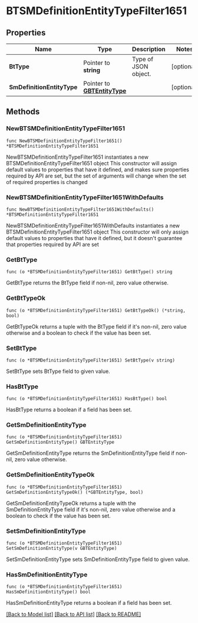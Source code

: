 # BTSMDefinitionEntityTypeFilter1651

## Properties

Name | Type | Description | Notes
------------ | ------------- | ------------- | -------------
**BtType** | Pointer to **string** | Type of JSON object. | [optional] 
**SmDefinitionEntityType** | Pointer to [**GBTEntityType**](GBTEntityType.md) |  | [optional] 

## Methods

### NewBTSMDefinitionEntityTypeFilter1651

`func NewBTSMDefinitionEntityTypeFilter1651() *BTSMDefinitionEntityTypeFilter1651`

NewBTSMDefinitionEntityTypeFilter1651 instantiates a new BTSMDefinitionEntityTypeFilter1651 object
This constructor will assign default values to properties that have it defined,
and makes sure properties required by API are set, but the set of arguments
will change when the set of required properties is changed

### NewBTSMDefinitionEntityTypeFilter1651WithDefaults

`func NewBTSMDefinitionEntityTypeFilter1651WithDefaults() *BTSMDefinitionEntityTypeFilter1651`

NewBTSMDefinitionEntityTypeFilter1651WithDefaults instantiates a new BTSMDefinitionEntityTypeFilter1651 object
This constructor will only assign default values to properties that have it defined,
but it doesn't guarantee that properties required by API are set

### GetBtType

`func (o *BTSMDefinitionEntityTypeFilter1651) GetBtType() string`

GetBtType returns the BtType field if non-nil, zero value otherwise.

### GetBtTypeOk

`func (o *BTSMDefinitionEntityTypeFilter1651) GetBtTypeOk() (*string, bool)`

GetBtTypeOk returns a tuple with the BtType field if it's non-nil, zero value otherwise
and a boolean to check if the value has been set.

### SetBtType

`func (o *BTSMDefinitionEntityTypeFilter1651) SetBtType(v string)`

SetBtType sets BtType field to given value.

### HasBtType

`func (o *BTSMDefinitionEntityTypeFilter1651) HasBtType() bool`

HasBtType returns a boolean if a field has been set.

### GetSmDefinitionEntityType

`func (o *BTSMDefinitionEntityTypeFilter1651) GetSmDefinitionEntityType() GBTEntityType`

GetSmDefinitionEntityType returns the SmDefinitionEntityType field if non-nil, zero value otherwise.

### GetSmDefinitionEntityTypeOk

`func (o *BTSMDefinitionEntityTypeFilter1651) GetSmDefinitionEntityTypeOk() (*GBTEntityType, bool)`

GetSmDefinitionEntityTypeOk returns a tuple with the SmDefinitionEntityType field if it's non-nil, zero value otherwise
and a boolean to check if the value has been set.

### SetSmDefinitionEntityType

`func (o *BTSMDefinitionEntityTypeFilter1651) SetSmDefinitionEntityType(v GBTEntityType)`

SetSmDefinitionEntityType sets SmDefinitionEntityType field to given value.

### HasSmDefinitionEntityType

`func (o *BTSMDefinitionEntityTypeFilter1651) HasSmDefinitionEntityType() bool`

HasSmDefinitionEntityType returns a boolean if a field has been set.


[[Back to Model list]](../README.md#documentation-for-models) [[Back to API list]](../README.md#documentation-for-api-endpoints) [[Back to README]](../README.md)


